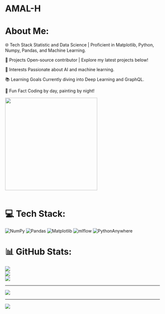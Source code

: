 #                                                                                                                      AMAL-H

#  About Me:
🌐 Tech Stack
Statistic and Data Science | Proficient in Matplotlib, Python, Numpy, Pandas, and Machine Learning.

🔧 Projects
Open-source contributor | Explore my latest projects below!

🚀 Interests
Passionate about AI and machine learning.

📚 Learning Goals
Currently diving into Deep Learning and GraphQL.

🎨 Fun Fact
Coding by day, painting by night!

<img src="https://user-images.githubusercontent.com/74038190/236119160-976a0405-caa7-470c-9356-16d43402ea0a.gif" width="300">
<br><br>



# 💻 Tech Stack:
  ![NumPy](https://img.shields.io/badge/numpy-%23013243.svg?style=for-the-badge&logo=numpy&logoColor=white) ![Pandas](https://img.shields.io/badge/pandas-%23150458.svg?style=for-the-badge&logo=pandas&logoColor=white) ![Matplotlib](https://img.shields.io/badge/Matplotlib-%23ffffff.svg?style=for-the-badge&logo=Matplotlib&logoColor=black) ![mlflow](https://img.shields.io/badge/mlflow-%23d9ead3.svg?style=for-the-badge&logo=numpy&logoColor=blue)  ![PythonAnywhere](https://img.shields.io/badge/pythonanywhere-%232F9FD7.svg?style=for-the-badge&logo=pythonanywhere&logoColor=151515)


# 📊 GitHub Stats:
![](https://github-readme-stats.vercel.app/api?username=AMAL895&theme=dark&hide_border=false&include_all_commits=false&count_private=false)<br/>
![](https://github-readme-streak-stats.herokuapp.com/?user=AMAL895&theme=dark&hide_border=false)<br/>
![](https://github-readme-stats.vercel.app/api/top-langs/?username=AMAL895&theme=dark&hide_border=false&include_all_commits=false&count_private=false&layout=compact)

---
[![](https://visitcount.itsvg.in/api?id=AMAL895&icon=0&color=0)](https://visitcount.itsvg.in)

<!-- Proudly created with GPRM ( https://gprm.itsvg.in ) -->

---
[![](https://visitcount.itsvg.in/api?id=AMAL895&icon=4&color=0)](https://visitcount.itsvg.in)

<!-- Proudly created with GPRM ( https://gprm.itsvg.in ) -->

